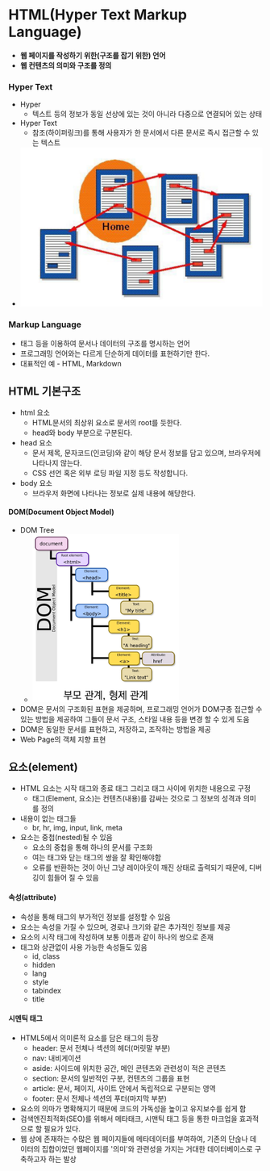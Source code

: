 # HTML(Hyper Text Markup Language)

- **웹 페이지를 작성하기 위한(구조를 잡기 위한) 언어**
- **웹 컨텐츠의 의미와 구조를 정의**



### Hyper Text

- Hyper
  - 텍스트 등의 정보가 동일 선상에 있는 것이 아니라 다중으로 연결되어 있는 상태
- Hyper Text
  - 참조(하이퍼링크)를 통해 사용자가 한 문서에서 다른 문서로 즉시 접근할 수 있는 텍스트
- ![image-20210802092042029](img/image-20210802092042029.png)



### Markup Language

- 태그 등을 이용하여 문서나 데이터의 구조를 명시하는 언어
- 프로그래밍 언어와는 다르게 단순하게 데이터를 표현하기만 한다.
- 대표적인 예 - HTML, Markdown





## HTML 기본구조

- html 요소
  - HTML문서의 최상위 요소로 문서의 root를 듯한다.
  - head와 body 부분으로 구분된다.
- head 요소
  - 문서 제목, 문자코드(인코딩)와 같이 해당 문서 정보를 담고 있으며, 브라우저에 나타나지 않는다.
  - CSS 선언 혹은 외부 로딩 파일 지정 등도 작성합니다.
- body 요소
  - 브라우저 화면에 나타나는 정보로 실제 내용에 해당한다.



#### DOM(Document Object Model)

- DOM Tree
  - ![image-20210802092853276](img/image-20210802092853276.png)
- DOM은 문서의 구조화된 표현을 제공하며, 프로그래밍 언어가 DOM구종 접근할 수 있는 방법을 제공하여 그들이 문서 구조, 스타일 내용 등을 변경 할 수 있게 도움
- DOM은 동일한 문서를 표현하고, 저장하고, 조작하는 방법을 제공
- Web Page의 객체 지향 표현





## 요소(element)

- HTML 요소는 시작 태그와 종료 태그 그리고 태그 사이에 위치한 내용으로 구정
  - 태그(Element, 요소)는 컨텐츠(내용)를 감싸는 것으로 그 정보의 성격과 의미를 정의
- 내용이 없는 태그들
  - br, hr, img, input, link, meta
- 요소는 중첩(nested)될 수 있음
  - 요소의 중첩을 통해 하나의 문서를 구조화
  - 여는 태그와 닫는 태그의 쌍을 잘 확인해야함
  - 오류를 반환하는 것이 아닌 그냥 레이아웃이 깨진 상태로 출력되기 때문에, 디버깅이 힘들어 질 수 있음



#### 속성(attribute)

- 속성을 통해 태그의 부가적인 정보를 설정할 수 있음
- 요소는 속성을 가질 수 있으며, 경로나 크기와 같은 추가적인 정보를 제공
- 요소의 시작 태그에 작성하며 보통 이름과 같이 하나의 쌍으로 존재
- 태그와 상관없이 사용 가능한 속성들도 있음
  - id, class
  - hidden
  - lang
  - style
  - tabindex
  - title



#### 시멘틱 태그

- HTML5에서 의미론적 요소를 담은 태그의 등장
  - header: 문서 전체나 섹션의 헤더(머릿말 부분)
  - nav: 내비게이션
  - aside: 사이드에 위치한 공간, 메인 콘텐츠와 관련성이 적은 콘텐츠
  - section: 문서의 일반적인 구분, 컨텐츠의 그룹을 표현
  - article: 문서, 페이지, 사이트 안에서 독립적으로 구분되는 영역
  - footer: 문서 전체나 섹션의 푸터(마지막 부분)
- 요소의 의마가 명확해지기 때문에 코드의 가독성을 높이고 유지보수를 쉽게 함
- 검색엔진최적화(SEO)를 위해서 메타태크, 시맨틱 태그 등을 통한 마크업을 효과적으로 할 필요가 있다.
- 웹 상에 존재하는 수많은 웹 페이지들에 메타데이터를 부여하여, 기존의 단숞나 데이터의 집합이었던 웹페이지를 '의미'와 관련성을 가지는 거대한 데이터베이스로 구축하고자 하는 발상

